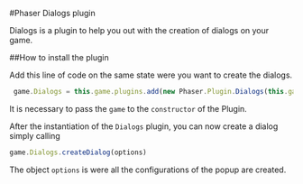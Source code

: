 #Phaser Dialogs plugin

Dialogs is a plugin to help you out with the creation of dialogs on your game.


##How to install the plugin

Add this line of code on the same state were you want to create the dialogs.

```javascript
 game.Dialogs = this.game.plugins.add(new Phaser.Plugin.Dialogs(this.game));
```

It is necessary to pass the `game` to the `constructor` of the Plugin.

After the instantiation of the `Dialogs` plugin, you can now create a dialog simply calling
 
 ```javascript
 game.Dialogs.createDialog(options)
 ```

The object `options` is were all the configurations of the popup are created.
